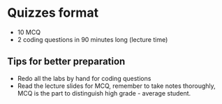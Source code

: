 # Quizzes format
* 10 MCQ
* 2 coding questions
in 90 minutes long (lecture time)
## Tips for better preparation
* Redo all the labs by hand for coding questions
* Read the lecture slides for MCQ, remember to take notes thoroughly, MCQ is the part to distinguish high grade - average student.

